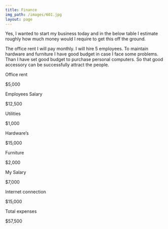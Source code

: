 ```yaml
---
title: Finance
img_path: /images/601.jpg
layout: page
---
```

Yes, I wanted to start my business today and in the below table I estimate roughly how much money would I require to get this off the ground.

The office rent I will pay monthly. I will hire 5 employees. To maintain hardware and furniture I have good budget in case I face some problems. Than I have set good budget to purchase personal computers. So that good accessory can be successfully attract the people.

Office rent

$5,000

Employees Salary

$12,500

Utilities

$1,000

Hardware’s

$15,000

Furniture

$2,000

My Salary

$7,000

Internet connection

$15,000

Total expenses

$57,500
